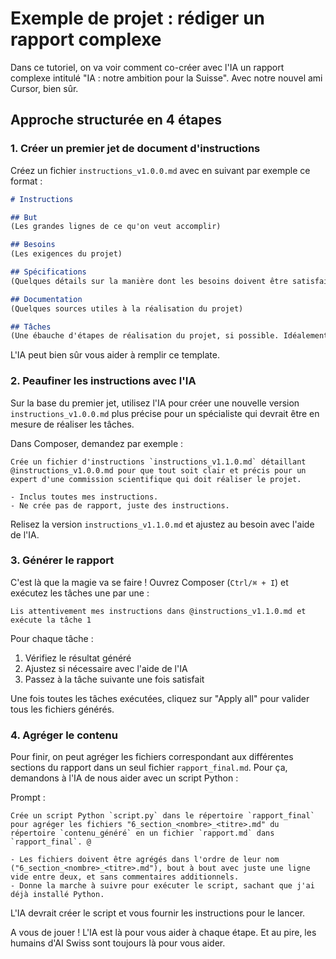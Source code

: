 # Exemple de projet : rédiger un rapport complexe

Dans ce tutoriel, on va voir comment co-créer avec l'IA un rapport complexe intitulé "IA : notre ambition pour la Suisse". Avec notre nouvel ami Cursor, bien sûr.

## Approche structurée en 4 étapes

### 1. Créer un premier jet de document d'instructions

Créez un fichier `instructions_v1.0.0.md` avec en suivant par exemple ce format :
````markdown
# Instructions

## But
(Les grandes lignes de ce qu'on veut accomplir)

## Besoins
(Les exigences du projet)

## Spécifications
(Quelques détails sur la manière dont les besoins doivent être satisfaits)

## Documentation
(Quelques sources utiles à la réalisation du projet)

## Tâches
(Une ébauche d'étapes de réalisation du projet, si possible. Idéalement des tâches simples et bien définies.)
````

L'IA peut bien sûr vous aider à remplir ce template.

### 2. Peaufiner les instructions avec l'IA

Sur la base du premier jet, utilisez l'IA pour créer une nouvelle version `instructions_v1.0.0.md` plus précise pour un spécialiste qui devrait être en mesure de réaliser les tâches.

Dans Composer, demandez par exemple :
```
Crée un fichier d'instructions `instructions_v1.1.0.md` détaillant @instructions_v1.0.0.md pour que tout soit clair et précis pour un expert d'une commission scientifique qui doit réaliser le projet.

- Inclus toutes mes instructions.
- Ne crée pas de rapport, juste des instructions.
```

Relisez la version `instructions_v1.1.0.md` et ajustez au besoin avec l'aide de l'IA.

### 3. Générer le rapport

C'est là que la magie va se faire ! Ouvrez Composer (`Ctrl/⌘ + I`) et exécutez les tâches une par une :

```
Lis attentivement mes instructions dans @instructions_v1.1.0.md et exécute la tâche 1
```

Pour chaque tâche :
1. Vérifiez le résultat généré
2. Ajustez si nécessaire avec l'aide de l'IA
3. Passez à la tâche suivante une fois satisfait

Une fois toutes les tâches exécutées, cliquez sur "Apply all" pour valider tous les fichiers générés.

### 4. Agréger le contenu

Pour finir, on peut agréger les fichiers correspondant aux différentes sections du rapport dans un seul fichier `rapport_final.md`. Pour ça, demandons à l'IA de nous aider avec un script Python :

Prompt :
```
Crée un script Python `script.py` dans le répertoire `rapport_final` pour agréger les fichiers "6_section_<nombre>_<titre>.md" du répertoire `contenu_généré` en un fichier `rapport.md` dans `rapport_final`. @

- Les fichiers doivent être agrégés dans l'ordre de leur nom ("6_section_<nombre>_<titre>.md"), bout à bout avec juste une ligne vide entre deux, et sans commentaires additionnels.
- Donne la marche à suivre pour exécuter le script, sachant que j'ai déjà installé Python.
```

L'IA devrait créer le script et vous fournir les instructions pour le lancer.

A vous de jouer ! L'IA est là pour vous aider à chaque étape. Et au pire, les humains d'AI Swiss sont toujours là pour vous aider.
